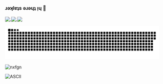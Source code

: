 ### ɹǝʞlɐʇs ǝɹǝɥʇ ᴉɥ 👋 

<a href="#">
  <img align="center" src="https://github-readme-stats.vercel.app/api?username=dmv97&count_private=true&show_icons=true&theme=chartreuse-dark" />
</a>
<a href="#">
  <img align="center" src="https://github-readme-stats.vercel.app/api/top-langs/?username=dmv97&theme=chartreuse-dark&layout=compact" />
</a>
<img align='center' src='https://user-images.githubusercontent.com/5713670/87202985-820dcb80-c2b6-11ea-9f56-7ec461c497c3.gif' width='50"'>

</p>

![Snake animation](https://github.com/Sven-Bo/Sven-Bo/blob/output/github-contribution-grid-snake.svg)


<p align="left"> <img src="https://komarev.com/ghpvc/?username=nxfgn&label=Profile%20views&color=0e75b6&style=flat" alt="nxfgn" /> </p>

<p align="left"> <img src="https://github.com/dmv97/dmv97/blob/main/asciitest.txt" alt="ASCII" /> </p>
